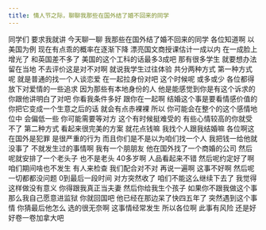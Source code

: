```yaml
---
title: 情人节之际，聊聊我那些在国外结了婚不回来的同学
---
```

同学们
要求我就讲
今天聊一聊
我那些在国外结了婚不回来的同学
各位知道啊
以美国为例
现在有点乖的概率在逐渐下降
漂亮国文商授课估计一成以内
在一成脸上增光了
和英国差不多了
美国的这个工科的话最多3成吧
那有很多学生
就要想办法留在当地
不去评价这是对不对啊
就说我学生过往体验
共分两种方式
第一种方式呢
就是普通的找一个人谈恋爱
在一起拉身份对吧
这个时候呢
或多或少
各位都得放下对爱情的一些追求
因为那些有本地身份的人
他是能感觉到你是有这个诉求的
你跟他讲明白了对吧
你看我条件多好
跟你在一起啊
结婚这个事是要看情感价值的
你把它变成一个生意之后的话
就会有点赤裸裸
所以
你可能会在整个的这个感情地位中
会偏低一些
你可能需要等对方
这个有时候挺难受的
有些心情较高的你就受不了
第二种方式
看起来很完美的方案
就花点钱嘛
我找个人跟我结婚嘛
各位啊这在国外是犯罪
是很严重的行为
而且你们是不是以为咱们找一个人
我把钱一给他就没事了
不就发生过的事情啊
我有一个朋朋友
他在国外找了一个商婚的公司
然后呢就安排了一个老头子
也不是老头
40多岁啊
人品看起来不错
然后呢约定好了啊
咱们期间啥也不发生
有人来检查
我们配合对不对
再说一遍啊
这事不好啊
然后呢一切都都没问题
0到最后一段时间
对方突然收了
咱们不能这么继续下去了
我觉得这样做没有意义
你得跟我真正当夫妻
然后你给我生个孩子
如果你不跟我做这个事
那么我自己愿意进监狱
你就回国吧
他已经在那边呆了快四五年了
突然遇到这个事情
你猜最后他怎么
选的很无奈啊
这事情经常发生
所以各位啊
此事有风险
还是好好卷一卷加拿大吧
